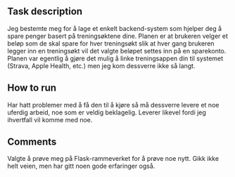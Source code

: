 ## Task description
Jeg bestemte meg for å lage et enkelt backend-system som hjelper deg å spare penger basert på treningsøktene dine. Planen er at brukeren velger et beløp som de skal spare for hver treningsøkt slik at hver gang brukeren legger inn en treningsøkt vil det valgte beløpet settes inn på en sparekonto. Planen var egentlig å gjøre det mulig å linke treningsappen din til systemet (Strava, Apple Health, etc.) men jeg kom dessverre ikke så langt.

## How to run
Har hatt problemer med å få den til å kjøre så må dessverre levere et noe uferdig arbeid, noe som er veldig beklagelig. Leverer likevel fordi jeg ihvertfall vil komme med noe. 

## Comments
Valgte å prøve meg på Flask-rammeverket for å prøve noe nytt. Gikk ikke helt veien, men har gitt noen gode erfaringer også. 
